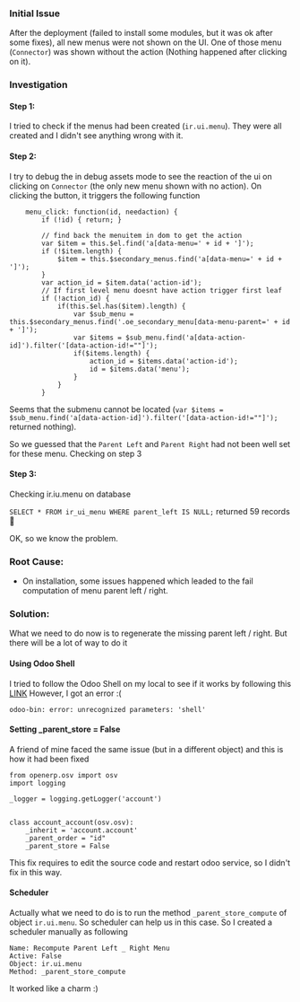 ### Initial Issue
After the deployment (failed to install some modules, but it was ok after some fixes), all new menus were not shown on the UI. One of those menu (`Connector`) was shown without the action (Nothing happened after clicking on it).

### Investigation
#### Step 1:
I tried to check if the menus had been created (`ir.ui.menu`). They were all created and I didn't see anything wrong with it.

#### Step 2:
I try to debug the in debug assets mode to see the reaction of the ui on clicking on `Connector` (the only new menu shown with no action).
On clicking the button, it triggers the following function
```
    menu_click: function(id, needaction) {
        if (!id) { return; }

        // find back the menuitem in dom to get the action
        var $item = this.$el.find('a[data-menu=' + id + ']');
        if (!$item.length) {
            $item = this.$secondary_menus.find('a[data-menu=' + id + ']');
        }
        var action_id = $item.data('action-id');
        // If first level menu doesnt have action trigger first leaf
        if (!action_id) {
            if(this.$el.has($item).length) {
                var $sub_menu = this.$secondary_menus.find('.oe_secondary_menu[data-menu-parent=' + id + ']');
                var $items = $sub_menu.find('a[data-action-id]').filter('[data-action-id!=""]');
                if($items.length) {
                    action_id = $items.data('action-id');
                    id = $items.data('menu');
                }
            }
        }
```

Seems that the submenu cannot be located (`var $items = $sub_menu.find('a[data-action-id]').filter('[data-action-id!=""]');` returned nothing).

So we guessed that the `Parent Left` and `Parent Right` had not been well set for these menu. Checking on step 3

#### Step 3:
Checking ir.iu.menu on database

`SELECT * FROM ir_ui_menu WHERE parent_left IS NULL;` returned 59 records :octopus: 

OK, so we know the problem.

### Root Cause:
- On installation, some issues happened which leaded to the fail computation of menu parent left / right.

### Solution:
What we need to do now is to regenerate the missing parent left / right. But there will be a lot of way to do it

#### Using Odoo Shell
I tried to follow the Odoo Shell on my local to see if it works by following this [LINK](https://gist.github.com/paulius-sladkevicius/60a84c97e8446f5e152415e874923d66)
However, I got an error :(
```
odoo-bin: error: unrecognized parameters: 'shell'
```

#### Setting _parent_store = False
A friend of mine faced the same issue (but in a different object) and this is how it had been fixed
```
from openerp.osv import osv
import logging

_logger = logging.getLogger('account')


class account_account(osv.osv):
    _inherit = 'account.account'
    _parent_order = "id"
    _parent_store = False
```

This fix requires to edit the source code and restart odoo service, so I didn't fix in this way.

#### Scheduler
Actually what we need to do is to run the method `_parent_store_compute` of object `ir.ui.menu`. So scheduler can help us in this case.
So I created a scheduler manually as following
```
Name: Recompute Parent Left _ Right Menu
Active: False
Object: ir.ui.menu
Method: _parent_store_compute 
```

It worked like a charm :)
